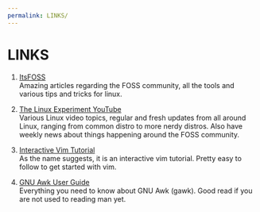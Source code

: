 ```yaml
---
permalink: LINKS/
---
```


# LINKS

1. [ItsFOSS](https://itsfoss.com/)<br>Amazing articles regarding the FOSS community, all the tools and various tips and tricks for linux.

2. [The Linux Experiment YouTube](https://youtube.com/c/TheLinuxExperiment)<br>Various Linux video topics, regular and fresh updates from all around Linux, ranging from common distro to more nerdy distros. Also have weekly news about things happening around the FOSS community.

3. [Interactive Vim Tutorial](https://www.openvim.com/)<br>As the name suggests, it is an interactive vim tutorial. Pretty easy to follow to get started with vim.

4. [GNU Awk User Guide](https://www.gnu.org/software/gawk/manual/gawk.html)<br>Everything you need to know about GNU Awk (gawk). Good read if you are not used to reading man yet.
